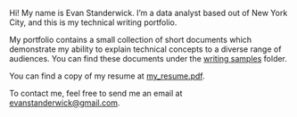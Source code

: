 Hi! My name is Evan Standerwick. I’m a data analyst based out of New York City, and this is my technical writing portfolio.

My portfolio contains a small collection of short documents which demonstrate my ability to explain technical concepts to a diverse range of audiences. You can find these documents under the [writing samples](https://github.com/evanstanderwick/technical-writing-portfolio/tree/main/writing%20samples) folder.

You can find a copy of my resume at [my_resume.pdf](my_resume.pdf).

To contact me, feel free to send me an email at evanstanderwick@gmail.com.
